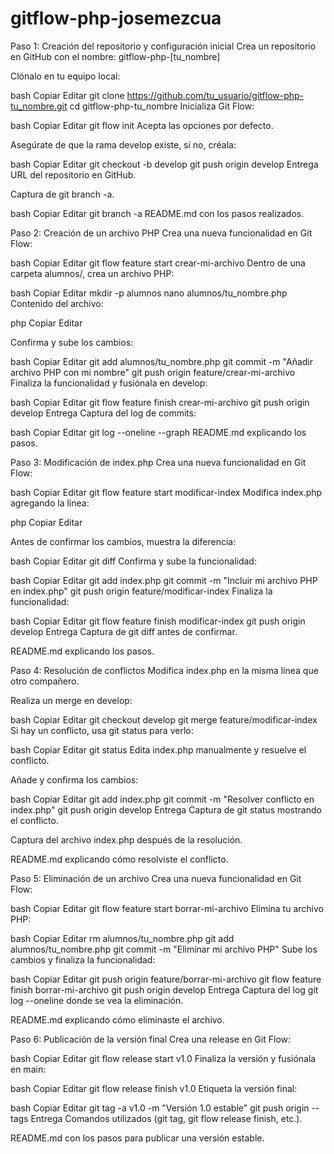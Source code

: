 # gitflow-php-josemezcua

Paso 1: Creación del repositorio y configuración inicial
Crea un repositorio en GitHub con el nombre:
gitflow-php-[tu_nombre]

Clónalo en tu equipo local:

bash
Copiar
Editar
git clone https://github.com/tu_usuario/gitflow-php-tu_nombre.git
cd gitflow-php-tu_nombre
Inicializa Git Flow:

bash
Copiar
Editar
git flow init
Acepta las opciones por defecto.

Asegúrate de que la rama develop existe, si no, créala:

bash
Copiar
Editar
git checkout -b develop
git push origin develop
Entrega
URL del repositorio en GitHub.

Captura de git branch -a.

bash
Copiar
Editar
git branch -a
README.md con los pasos realizados.

Paso 2: Creación de un archivo PHP
Crea una nueva funcionalidad en Git Flow:

bash
Copiar
Editar
git flow feature start crear-mi-archivo
Dentro de una carpeta alumnos/, crea un archivo PHP:

bash
Copiar
Editar
mkdir -p alumnos
nano alumnos/tu_nombre.php
Contenido del archivo:

php
Copiar
Editar
<?php
// Archivo: alumnos/tu_nombre.php
echo "Hola, soy [Tu Nombre] y estoy aprendiendo Git Flow!";
?>
Confirma y sube los cambios:

bash
Copiar
Editar
git add alumnos/tu_nombre.php
git commit -m "Añadir archivo PHP con mi nombre"
git push origin feature/crear-mi-archivo
Finaliza la funcionalidad y fusiónala en develop:

bash
Copiar
Editar
git flow feature finish crear-mi-archivo
git push origin develop
Entrega
Captura del log de commits:

bash
Copiar
Editar
git log --oneline --graph
README.md explicando los pasos.

Paso 3: Modificación de index.php
Crea una nueva funcionalidad en Git Flow:

bash
Copiar
Editar
git flow feature start modificar-index
Modifica index.php agregando la línea:

php
Copiar
Editar
<?php
include "alumnos/tu_nombre.php";
?>
Antes de confirmar los cambios, muestra la diferencia:

bash
Copiar
Editar
git diff
Confirma y sube la funcionalidad:

bash
Copiar
Editar
git add index.php
git commit -m "Incluir mi archivo PHP en index.php"
git push origin feature/modificar-index
Finaliza la funcionalidad:

bash
Copiar
Editar
git flow feature finish modificar-index
git push origin develop
Entrega
Captura de git diff antes de confirmar.

README.md explicando los pasos.

Paso 4: Resolución de conflictos
Modifica index.php en la misma línea que otro compañero.

Realiza un merge en develop:

bash
Copiar
Editar
git checkout develop
git merge feature/modificar-index
Si hay un conflicto, usa git status para verlo:

bash
Copiar
Editar
git status
Edita index.php manualmente y resuelve el conflicto.

Añade y confirma los cambios:

bash
Copiar
Editar
git add index.php
git commit -m "Resolver conflicto en index.php"
git push origin develop
Entrega
Captura de git status mostrando el conflicto.

Captura del archivo index.php después de la resolución.

README.md explicando cómo resolviste el conflicto.

Paso 5: Eliminación de un archivo
Crea una nueva funcionalidad en Git Flow:

bash
Copiar
Editar
git flow feature start borrar-mi-archivo
Elimina tu archivo PHP:

bash
Copiar
Editar
rm alumnos/tu_nombre.php
git add alumnos/tu_nombre.php
git commit -m "Eliminar mi archivo PHP"
Sube los cambios y finaliza la funcionalidad:

bash
Copiar
Editar
git push origin feature/borrar-mi-archivo
git flow feature finish borrar-mi-archivo
git push origin develop
Entrega
Captura del log git log --oneline donde se vea la eliminación.

README.md explicando cómo eliminaste el archivo.

Paso 6: Publicación de la versión final
Crea una release en Git Flow:

bash
Copiar
Editar
git flow release start v1.0
Finaliza la versión y fusiónala en main:

bash
Copiar
Editar
git flow release finish v1.0
Etiqueta la versión final:

bash
Copiar
Editar
git tag -a v1.0 -m "Versión 1.0 estable"
git push origin --tags
Entrega
Comandos utilizados (git tag, git flow release finish, etc.).

README.md con los pasos para publicar una versión estable.
